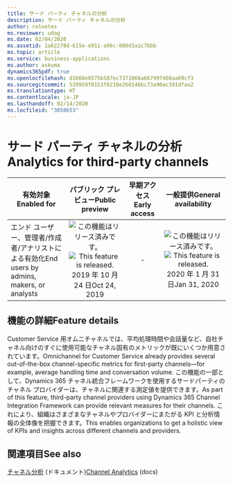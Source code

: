 ```yaml
---
title: サード パーティ チャネルの分析
description: サード パーティ チャネルの分析
author: relnotes
ms.reviewer: udag
ms.date: 02/04/2020
ms.assetid: 1a62278d-615e-e911-a96c-000d3a1c7bbb
ms.topic: article
ms.service: business-applications
ms.author: askuma
dynamics365pdf: true
ms.openlocfilehash: d1668e6575b587ec7371066a667997408aa69cf3
ms.sourcegitcommit: 539959f0153f0218e260146bc73a90ac391dfaa2
ms.translationtype: HT
ms.contentlocale: ja-JP
ms.lasthandoff: 02/14/2020
ms.locfileid: "3058653"
---
```

# <a name="analytics-for-third-party-channels"></a><span data-ttu-id="6e51a-103">サード パーティ チャネルの分析</span><span class="sxs-lookup"><span data-stu-id="6e51a-103">Analytics for third-party channels</span></span>


| <span data-ttu-id="6e51a-104">有効対象</span><span class="sxs-lookup"><span data-stu-id="6e51a-104">Enabled for</span></span>    |  <span data-ttu-id="6e51a-105">パブリック プレビュー</span><span class="sxs-lookup"><span data-stu-id="6e51a-105">Public preview</span></span> | <span data-ttu-id="6e51a-106">早期アクセス</span><span class="sxs-lookup"><span data-stu-id="6e51a-106">Early access</span></span> | <span data-ttu-id="6e51a-107">一般提供</span><span class="sxs-lookup"><span data-stu-id="6e51a-107">General availability</span></span> | 
| ---------- | :----------: |:----------: |:----------: |
|<span data-ttu-id="6e51a-108">エンド ユーザー、管理者/作成者/アナリストによる有効化</span><span class="sxs-lookup"><span data-stu-id="6e51a-108">End users by admins, makers, or analysts</span></span>|<span data-ttu-id="6e51a-109">![この機能はリリース済みです。](/dynamics365-release-plan/media/green-checkmark.png "この機能はリリース済みです。")</span><span class="sxs-lookup"><span data-stu-id="6e51a-109">![This feature is released.](/dynamics365-release-plan/media/green-checkmark.png "This feature is released.")</span></span> <span data-ttu-id="6e51a-110">2019 年 10 月 24 日</span><span class="sxs-lookup"><span data-stu-id="6e51a-110">Oct 24, 2019</span></span>|-| <span data-ttu-id="6e51a-111">![この機能はリリース済みです。](/dynamics365-release-plan/media/green-checkmark.png "この機能はリリース済みです。")</span><span class="sxs-lookup"><span data-stu-id="6e51a-111">![This feature is released.](/dynamics365-release-plan/media/green-checkmark.png "This feature is released.")</span></span> <span data-ttu-id="6e51a-112">2020 年 1 月 31 日</span><span class="sxs-lookup"><span data-stu-id="6e51a-112">Jan 31, 2020</span></span>|






## <a name="feature-details"></a><span data-ttu-id="6e51a-113">機能の詳細</span><span class="sxs-lookup"><span data-stu-id="6e51a-113">Feature details</span></span>
<!--feature detail start -->
<span data-ttu-id="6e51a-114">Customer Service 用オムニチャネルでは、平均処理時間や会話量など、自社チャネル向けのすぐに使用可能なチャネル固有のメトリックが既にいくつか用意されています。</span><span class="sxs-lookup"><span data-stu-id="6e51a-114">Omnichannel for Customer Service already provides several out-of-the-box channel-specific metrics for first-party channels—for example, average handling time and conversation volume.</span></span> <span data-ttu-id="6e51a-115">この機能の一部として、Dynamics 365 チャネル統合フレームワークを使用するサードパーティのチャネル プロバイダーは、チャネルに関連する測定値を提供できます。</span><span class="sxs-lookup"><span data-stu-id="6e51a-115">As part of this feature, third-party channel providers using Dynamics 365 Channel Integration Framework can provide relevant measures for their channels.</span></span> <span data-ttu-id="6e51a-116">これにより、組織はさまざまなチャネルやプロバイダーにまたがる KPI と分析情報の全体像を把握できます。</span><span class="sxs-lookup"><span data-stu-id="6e51a-116">This enables organizations to get a holistic view of KPIs and insights across different channels and providers.</span></span>
<!--feature detail end -->










## <a name="see-also"></a><span data-ttu-id="6e51a-117">関連項目</span><span class="sxs-lookup"><span data-stu-id="6e51a-117">See also</span></span>

<span data-ttu-id="6e51a-118">[チャネル分析](https://docs.microsoft.com/dynamics365/customer-service/channel-integration-framework/channel-analytics) (ドキュメント)</span><span class="sxs-lookup"><span data-stu-id="6e51a-118">[Channel Analytics](https://docs.microsoft.com/dynamics365/customer-service/channel-integration-framework/channel-analytics) (docs)</span></span>
